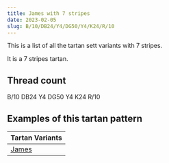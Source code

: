 ```yaml
---
title: James with 7 stripes
date: 2023-02-05
slug: B/10/DB24/Y4/DG50/Y4/K24/R/10
---
```

This is a list of all the tartan sett variants with 7 stripes.

It is a 7 stripes tartan.


## Thread count
B/10 DB24 Y4 DG50 Y4 K24 R/10

## Examples of this tartan pattern

| Tartan Variants |
|---------------|
| [James](/variants/b/10/db24/y4/dg50/y4/k24/r/10-b5480b0-db000050-dg003000-k000000-rc00000-yf0c000)||
